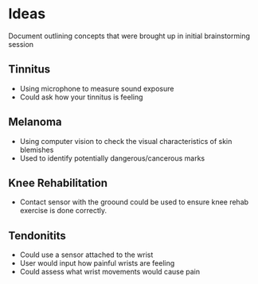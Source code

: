 # Ideas
Document outlining concepts that were brought up in initial brainstorming session

## Tinnitus
- Using microphone to measure sound exposure
- Could ask how your tinnitus is feeling

## Melanoma
- Using computer vision to check the visual characteristics of skin blemishes
- Used to identify potentially dangerous/cancerous marks

## Knee Rehabilitation
- Contact sensor with the groound could be used to ensure knee rehab exercise is done correctly.

## Tendonitits
- Could use a sensor attached to the wrist
- User would input how painful wrists are feeling
- Could assess what wrist movements would cause pain
